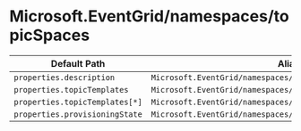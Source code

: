 # Microsoft.EventGrid/namespaces/topicSpaces

| Default Path | Alias |
|---|---|
| `properties.description` | `Microsoft.EventGrid/namespaces/topicSpaces/description` |
| `properties.topicTemplates` | `Microsoft.EventGrid/namespaces/topicSpaces/topicTemplates` |
| `properties.topicTemplates[*]` | `Microsoft.EventGrid/namespaces/topicSpaces/topicTemplates[*]` |
| `properties.provisioningState` | `Microsoft.EventGrid/namespaces/topicSpaces/provisioningState` |

